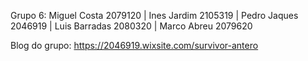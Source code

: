 
Grupo 6:
Miguel Costa 2079120 |
Ines Jardim 2105319 |
Pedro Jaques 2046919 |
Luis Barradas 2080320 |
Marco Abreu 2079620 

Blog do grupo:
https://2046919.wixsite.com/survivor-antero

